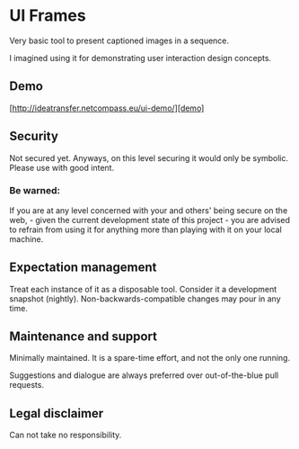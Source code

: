 # UI Frames

Very basic tool to present captioned images in a sequence.

I imagined using it for demonstrating user interaction design concepts.

## Demo

[http://ideatransfer.netcompass.eu/ui-demo/][demo]

## Security

Not secured yet. Anyways, on this level securing it would only be symbolic. Please use with good intent.

### Be warned:

If you are at any level concerned with your and others' being secure on the
web, - given the current development state of this project - you are advised to
refrain from using it for anything more than playing with it on your local
machine.

## Expectation management

Treat each instance of it as a disposable tool. Consider it a development snapshot (nightly). Non-backwards-compatible changes may pour in any time.

## Maintenance and support

Minimally maintained. It is a spare-time effort, and not the only one running.

Suggestions and dialogue are always preferred over out-of-the-blue pull requests.

## Legal disclaimer

Can not take no responsibility.

[demo]: http://ideatransfer.netcompass.eu/ui-demo/
